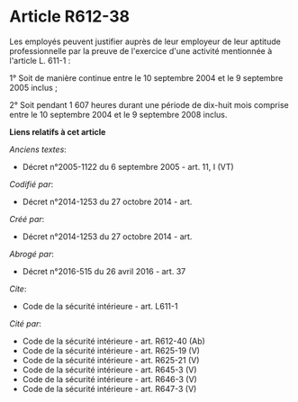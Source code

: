 # Article R612-38

Les employés peuvent justifier auprès de leur employeur de leur aptitude professionnelle par la preuve de l'exercice d'une
activité mentionnée à l'article L. 611-1 : 

1° Soit de manière continue entre le 10 septembre 2004 et le 9 septembre 2005 inclus ; 

2° Soit pendant 1 607 heures durant une période de dix-huit mois comprise entre le 10 septembre 2004 et le 9 septembre 2008
inclus.

**Liens relatifs à cet article**

_Anciens textes_:

  - Décret n°2005-1122 du 6 septembre 2005 - art. 11, I (VT)

_Codifié par_:

  - Décret n°2014-1253 du 27 octobre 2014 - art.

_Créé par_:

  - Décret n°2014-1253 du 27 octobre 2014 - art.

_Abrogé par_:

  - Décret n°2016-515 du 26 avril 2016 - art. 37

_Cite_:

  - Code de la sécurité intérieure - art. L611-1

_Cité par_:

  - Code de la sécurité intérieure - art. R612-40 (Ab)
  - Code de la sécurité intérieure - art. R625-19 (V)
  - Code de la sécurité intérieure - art. R625-21 (V)
  - Code de la sécurité intérieure - art. R645-3 (V)
  - Code de la sécurité intérieure - art. R646-3 (V)
  - Code de la sécurité intérieure - art. R647-3 (V)
